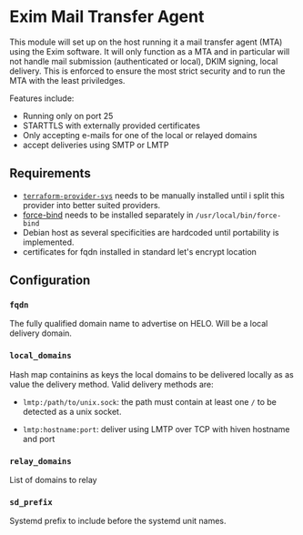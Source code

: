 Exim Mail Transfer Agent
========================

This module will set up on the host running it a mail transfer agent (MTA) using
the Exim software.  It will only function as a MTA and in  particular  will  not
handle mail submission (authenticated or local), DKIM signing,  local  delivery.
This is enforced to ensure the most strict security and to run the MTA with  the
least priviledges.

Features include:

- Running only on port 25
- STARTTLS with externally provided certificates
- Only accepting e-mails for one of the local or relayed domains
- accept deliveries using SMTP or LMTP

Requirements
------------

- [`terraform-provider-sys`](https://github.com/mildred/terraform-provider-sys)
  needs to be manually installed until i split this provider into better suited
  providers.
- [force-bind](https://github.com/mildred/force-bind-seccomp) needs to be
  installed separately in `/usr/local/bin/force-bind`
- Debian host as several specificities are hardcoded until portability is
  implemented.
- certificates for fqdn installed in standard let's encrypt location

Configuration
-------------

### `fqdn`

The fully qualified domain name to advertise on HELO. Will be a local delivery
domain.

### `local_domains`

Hash map containins as keys the local domains to be delivered locally as as
value the delivery method. Valid delivery methods are:

- `lmtp:/path/to/unix.sock`: the path must contain at least one `/` to be
  detected as a unix socket.

- `lmtp:hostname:port`: deliver using LMTP over TCP with hiven hostname and port

### `relay_domains`

List of domains to relay

### `sd_prefix`

Systemd prefix to include before the systemd unit names.

